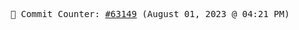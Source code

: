 <p align="center">
    <samp>
        📮 Commit Counter: <a href="https://github.com/Javascript-void0/Javascript-void0/commits/main">#63149</a> (August 01, 2023 @ 04:21 PM)
    </samp>
</p>